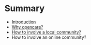 # Summary

* [Introduction](README.md)
* [Why opencare?](why_opencare.md)
* [How to involve a local community?](how_to_involve_a_local_community.md)
* How to involve an online community?

